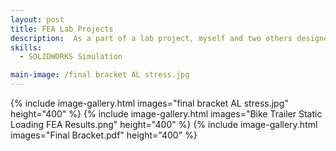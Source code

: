 ```yaml
---
layout: post
title: FEA Lab Projects
description:  As a part of a lab project, myself and two others designed a bracket to have a uniform stress distribution across the canteliver section, and a bike trailer constructed from PVC pipe that was simulated in SOLIDOWRKS FEA and later tested to verify our results. 
skills: 
  - SOLIDWORKS Simulation

main-image: /final bracket AL stress.jpg
---
```

{% include image-gallery.html images="final bracket AL stress.jpg" height="400" %}
{% include image-gallery.html images="Bike Trailer Static Loading FEA Results.png" height="400" %}
{% include image-gallery.html images="Final Bracket.pdf" height="400" %}

